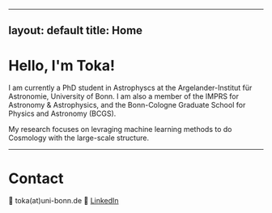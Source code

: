 
---
layout: default
title: Home
---
# Hello, I'm Toka!

I am currently a PhD student in Astrophyscs at the Argelander-Institut für Astronomie, University of Bonn. I am also a member of the IMPRS for Astronomy & Astrophysics, and the Bonn-Cologne Graduate School for Physics and Astronomy (BCGS).

My research focuses on levraging machine learning methods to do Cosmology with the large-scale structure.

---

# Contact
📧 toka(at)uni-bonn.de
🔗 [LinkedIn](https://www.linkedin.com/in/tokaalokda)
